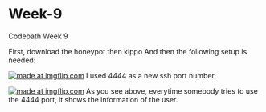 # Week-9
Codepath Week 9

First, download the honeypot
then kippo
And then the following setup is needed:

<a href="https://imgflip.com/gif/1yim71"><img src="https://i.imgflip.com/1yim71.gif" title="made at imgflip.com"/></a>
I used 4444 as a new ssh port number.

<a href="https://imgflip.com/gif/1yip6p"><img src="https://i.imgflip.com/1yip6p.gif" title="made at imgflip.com"/></a>
As you see above, everytime somebody tries to use the 4444 port, it shows the information of the user.

